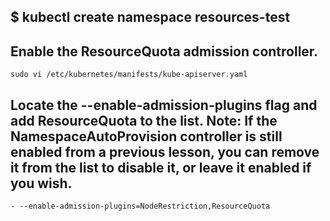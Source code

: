 ## $ kubectl create namespace resources-test

## Enable the ResourceQuota admission controller.
``` 
sudo vi /etc/kubernetes/manifests/kube-apiserver.yaml
```

## Locate the --enable-admission-plugins flag and add ResourceQuota to the list. Note: If the NamespaceAutoProvision controller is still enabled from a previous lesson, you can remove it from the list to disable it, or leave it enabled if you wish.
```
- --enable-admission-plugins=NodeRestriction,ResourceQuota
```
